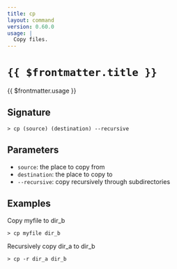 ```yaml
---
title: cp
layout: command
version: 0.60.0
usage: |
  Copy files.
---
```


# `{{ $frontmatter.title }}`

<div style='white-space: pre-wrap;'>{{ $frontmatter.usage }}</div>

## Signature

`> cp (source) (destination) --recursive`

## Parameters

- `source`: the place to copy from
- `destination`: the place to copy to
- `--recursive`: copy recursively through subdirectories

## Examples

Copy myfile to dir_b

```shell
> cp myfile dir_b
```

Recursively copy dir_a to dir_b

```shell
> cp -r dir_a dir_b
```
